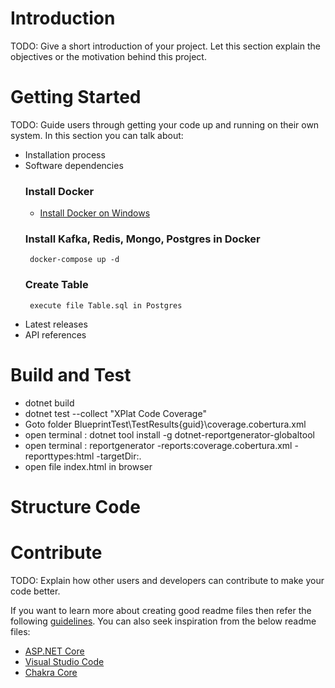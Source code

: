 # Introduction 
TODO: Give a short introduction of your project. Let this section explain the objectives or the motivation behind this project. 

# Getting Started
TODO: Guide users through getting your code up and running on their own system. In this section you can talk about:
* Installation process
* Software dependencies
    ### Install Docker
     - [Install Docker on Windows][dockerInstallationGuide]
    ### Install Kafka, Redis, Mongo, Postgres in Docker
       docker-compose up -d
    ### Create Table
       execute file Table.sql in Postgres 
* Latest releases
* API references

# Build and Test
  - dotnet build
  - dotnet test --collect "XPlat Code Coverage"
  - Goto folder BlueprintTest\TestResults\{guid}\coverage.cobertura.xml
  - open terminal : dotnet tool install -g dotnet-reportgenerator-globaltool
  - open terminal : reportgenerator -reports:coverage.cobertura.xml -reporttypes:html -targetDir:.
  - open file index.html in browser


# Structure Code


# Contribute
TODO: Explain how other users and developers can contribute to make your code better. 

If you want to learn more about creating good readme files then refer the following [guidelines](https://docs.microsoft.com/en-us/azure/devops/repos/git/create-a-readme?view=azure-devops). You can also seek inspiration from the below readme files:
- [ASP.NET Core](https://github.com/aspnet/Home)
- [Visual Studio Code](https://github.com/Microsoft/vscode)
- [Chakra Core](https://github.com/Microsoft/ChakraCore)



[dockerInstallationGuide]: https://docs.docker.com/docker-for-windows/install/